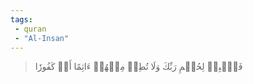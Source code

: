 ```yaml
---
tags: 
 - quran 
 - "Al-Insan"
---
```


> فَٱصۡبِرۡ لِحُكۡمِ رَبِّكَ وَلَا تُطِعۡ مِنۡهُمۡ ءَاثِمًا أَوۡ كَفُورٗا
